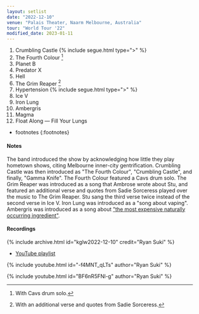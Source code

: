 ```yaml
---
layout: setlist
date: "2022-12-10"
venue: "Palais Theater, Naarm Melbourne, Australia"
tour: "World Tour '22"
modified_date: 2023-01-11
---
```


1.  Crumbling Castle
    {% include segue.html type=">" %}
2.  The Fourth Colour
    [^1]
3.  Planet B
4.  Predator X
5.  Hell
6.  The Grim Reaper
    [^2]
7.  Hypertension
    {% include segue.html type=">" %}
8.  Ice V
9.  Iron Lung
10. Ambergris
11. Magma
12. Float Along — Fill Your Lungs

* footnotes
{:footnotes}
[^1]: With Cavs drum solo.
[^2]: With an additional verse and quotes from Sadie Sorceress.

#### Notes

The band introduced the show by acknowledging how little they play hometown shows, citing Melbourne inner-city gentrification. Crumbling Castle was then introduced as "The Fourth Colour", "Crumbling Castle", and finally, "Gamma Knife". The Fourth Colour featured a Cavs drum solo. The Grim Reaper was introduced as a song that Ambrose wrote about Stu, and featured an additional verse and quotes from Sadie Sorceress played over the music to The Grim Reaper. Stu sang the third verse twice instead of the second verse in Ice V. Iron Lung was introduced as a "song about vaping". Ambergris was introduced as a song about ["the most expensive naturally occurring ingredient"](https://en.wikipedia.org/wiki/Ambergris).

#### Recordings

{% include archive.html id="kglw2022-12-10" credit="Ryan Suki" %}

* [YouTube playlist](https://www.youtube.com/playlist?list=PLKV-LnsZiOo-hhur2DmJ8YzQqWZBPKVV3)

{% include youtube.html id="-f4MNT_qLTs" author="Ryan Suki" %}

{% include youtube.html id="BF6nR5FNl-g" author="Ryan Suki" %}
